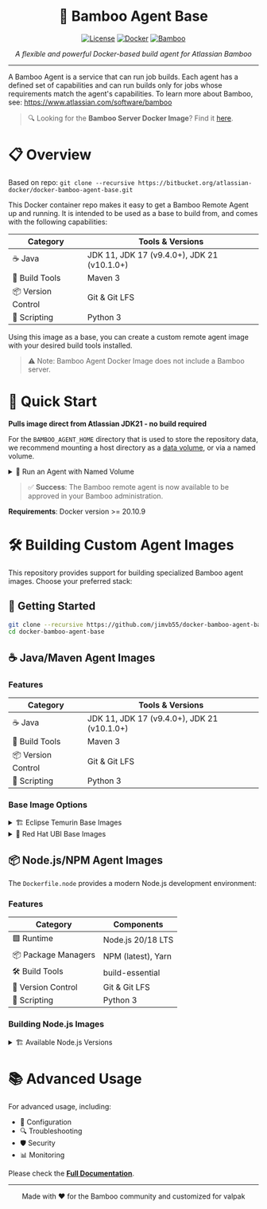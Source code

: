 <div align="center">

# 🎋 Bamboo Agent Base

[![License](https://img.shields.io/badge/License-Apache%202.0-blue.svg)](LICENSE)
[![Docker](https://img.shields.io/badge/docker-%230db7ed.svg?style=flat&logo=docker&logoColor=white)](https://hub.docker.com/r/atlassian/bamboo-agent-base)
[![Bamboo](https://img.shields.io/badge/Bamboo-10.2.1-0052CC?style=flat&logo=bamboo&logoColor=white)](https://www.atlassian.com/software/bamboo)

*A flexible and powerful Docker-based build agent for Atlassian Bamboo*

</div>

---

A Bamboo Agent is a service that can run job builds. Each agent has a defined set of capabilities and can run builds only for jobs whose requirements match the agent's capabilities.
To learn more about Bamboo, see: https://www.atlassian.com/software/bamboo

> 🔍 Looking for the **Bamboo Server Docker Image**? Find it [here](https://hub.docker.com/r/atlassian/bamboo/).

# 📋 Overview

Based on repo: `git clone --recursive https://bitbucket.org/atlassian-docker/docker-bamboo-agent-base.git`

This Docker container repo makes it easy to get a Bamboo Remote Agent up and running. It is intended to be used as a base to build from, and comes with the following capabilities:

| Category | Tools & Versions |
|----------|-----------------|
| ☕ Java | JDK 11, JDK 17 (v9.4.0+), JDK 21 (v10.1.0+) |
| 🔧 Build Tools | Maven 3 |
| 📦 Version Control | Git & Git LFS |
| 🐍 Scripting | Python 3 |

Using this image as a base, you can create a custom remote agent image with your desired build tools installed.

> ⚠️ Note: Bamboo Agent Docker Image does not include a Bamboo server.

# 🚀 Quick Start

**Pulls image direct from Atlassian JDK21 - no build required**

For the `BAMBOO_AGENT_HOME` directory that is used to store the repository data, we recommend mounting a host directory as a [data volume](https://docs.docker.com/engine/tutorials/dockervolumes/#/data-volumes), or via a named volume.

<details>
<summary>📝 Run an Agent with Named Volume</summary>

```bash
# Create a volume for agent data
docker volume create --name bambooAgentVolume

# Run the agent
docker run -e BAMBOO_SERVER=http://bamboo.mycompany.com/agentServer/ \
          -v bambooAgentVolume:/var/atlassian/application-data/bamboo-agent \
          --name="bambooAgent" \
          --hostname="bambooAgent" \
          -d atlassian/bamboo-agent-base
```

</details>

> ✅ **Success**: The Bamboo remote agent is now available to be approved in your Bamboo administration.

**Requirements**: Docker version >= 20.10.9

# 🛠️ Building Custom Agent Images

This repository provides support for building specialized Bamboo agent images. Choose your preferred stack:

## 🔨 Getting Started

```bash
git clone --recursive https://github.com/jimvb55/docker-bamboo-agent-base.git
cd docker-bamboo-agent-base
```

## ☕ Java/Maven Agent Images

### Features
| Category | Tools & Versions |
|----------|-----------------|
| ☕ Java | JDK 11, JDK 17 (v9.4.0+), JDK 21 (v10.1.0+) |
| 🔧 Build Tools | Maven 3 |
| 📦 Version Control | Git & Git LFS |
| 🐍 Scripting | Python 3 |

### Base Image Options

<details>
<summary>🏗️ Eclipse Temurin Base Images</summary>

The `Dockerfile` supports various Eclipse Temurin OpenJDK versions:

```bash
# For JDK 8
docker build --build-arg BAMBOO_VERSION=10.2.1 --build-arg BASE_IMAGE=eclipse-temurin:8-noble .

# For JDK 11
docker build --build-arg BAMBOO_VERSION=10.2.1 --build-arg BASE_IMAGE=eclipse-temurin:11-noble .

# For JDK 17
docker build --build-arg BAMBOO_VERSION=10.2.1 --build-arg BASE_IMAGE=eclipse-temurin:17-noble .

# For JDK 21
docker build --build-arg BAMBOO_VERSION=10.2.1 --build-arg BASE_IMAGE=eclipse-temurin:21-noble .
```

**Available Distributions**:
- 🌟 Ubuntu 24.04 (Noble) - Default
- 🔄 Ubuntu 22.04 (Jammy) - Replace `noble` with `jammy`
- 📦 Debian 12 (Bookworm) - Replace `noble` with `bookworm`

</details>

<details>
<summary>🏢 Red Hat UBI Base Images</summary>

The `Dockerfile.ubi` provides support for Red Hat Universal Base Image (UBI) with OpenJDK:

```bash
# For JDK 8
docker build -f Dockerfile.ubi --build-arg BAMBOO_VERSION=10.2.1 --build-arg BASE_IMAGE=registry.access.redhat.com/ubi9/openjdk-8 .

# For JDK 11
docker build -f Dockerfile.ubi --build-arg BAMBOO_VERSION=10.2.1 --build-arg BASE_IMAGE=registry.access.redhat.com/ubi9/openjdk-11 .

# For JDK 17
docker build -f Dockerfile.ubi --build-arg BAMBOO_VERSION=10.2.1 --build-arg BASE_IMAGE=registry.access.redhat.com/ubi9/openjdk-17 .

# For JDK 21
docker build -f Dockerfile.ubi --build-arg BAMBOO_VERSION=10.2.1 --build-arg BASE_IMAGE=registry.access.redhat.com/ubi9/openjdk-21 .
```

**Available UBI Versions**:
- 🌟 UBI 9 (Default)
- 🔄 UBI 8 - Replace `ubi9` with `ubi8` in the image name

</details>

## 📦 Node.js/NPM Agent Images

The `Dockerfile.node` provides a modern Node.js development environment:

### Features

| Category | Components |
|----------|------------|
| 🟩 Runtime | Node.js 20/18 LTS |
| 📦 Package Managers | NPM (latest), Yarn |
| 🛠️ Build Tools | build-essential |
| 🔧 Version Control | Git & Git LFS |
| 🐍 Scripting | Python 3 |

### Building Node.js Images

<details>
<summary>🏗️ Available Node.js Versions</summary>

```bash
# For Node.js 20 LTS (Debian Bookworm)
docker build -f Dockerfile.node --build-arg BAMBOO_VERSION=10.2.1 --build-arg BASE_IMAGE=node:20-bookworm -t bamboo-agent-node .

# For Node.js 18 LTS (Debian Bookworm)
docker build -f Dockerfile.node --build-arg BAMBOO_VERSION=10.2.1 --build-arg BASE_IMAGE=node:18-bookworm -t bamboo-agent-node .
```

**Available Distributions**:
- 📦 Debian 12 (Bookworm) - Default
- 🔄 Ubuntu 22.04 (Jammy) - Replace `bookworm` with `jammy`

</details>

# 📚 Advanced Usage

For advanced usage, including:
- 🔧 Configuration
- 🔍 Troubleshooting
- 🛡️ Security
- 📊 Monitoring

Please check the [**Full Documentation**](https://atlassian.github.io/data-center-helm-charts/containers/BAMBOO-AGENT/).

---

<div align="center">

Made with ❤️ for the Bamboo community and customized for valpak

</div>
